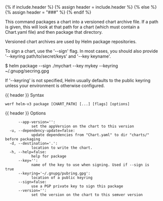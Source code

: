 {% if include.header %}
{% assign header = include.header %}
{% else %}
{% assign header = "###" %}
{% endif %}

This command packages a chart into a versioned chart archive file. If a path
is given, this will look at that path for a chart (which must contain a
Chart.yaml file) and then package that directory.

Versioned chart archives are used by Helm package repositories.

To sign a chart, use the '--sign' flag. In most cases, you should also
provide '--keyring path/to/secret/keys' and '--key keyname'.

  $ helm package --sign ./mychart --key mykey --keyring ~/.gnupg/secring.gpg

If '--keyring' is not specified, Helm usually defaults to the public keyring
unless your environment is otherwise configured.


{{ header }} Syntax

```shell
werf helm-v3 package [CHART_PATH] [...] [flags] [options]
```

{{ header }} Options

```shell
      --app-version='':
            set the appVersion on the chart to this version
  -u, --dependency-update=false:
            update dependencies from "Chart.yaml" to dir "charts/" before packaging
  -d, --destination='.':
            location to write the chart.
  -h, --help=false:
            help for package
      --key='':
            name of the key to use when signing. Used if --sign is true
      --keyring='~/.gnupg/pubring.gpg':
            location of a public keyring
      --sign=false:
            use a PGP private key to sign this package
      --version='':
            set the version on the chart to this semver version
```

